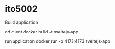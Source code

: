 # ito5002

Build application

cd client
docker build -t sveltejs-app .

run application
docker run -p 4173:4173 sveltejs-app
